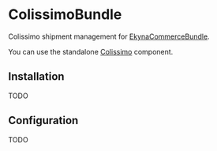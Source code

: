 # ColissimoBundle

Colissimo shipment management for [EkynaCommerceBundle](https://github.com/ekyna/CommerceBundle).

You can use the standalone [Colissimo](https://github.com/ekyna/Colissimo) component. 

## Installation
TODO

## Configuration
TODO
